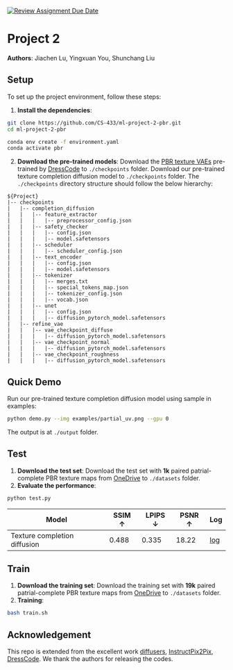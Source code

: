 [![Review Assignment Due Date](https://classroom.github.com/assets/deadline-readme-button-22041afd0340ce965d47ae6ef1cefeee28c7c493a6346c4f15d667ab976d596c.svg)](https://classroom.github.com/a/UDdkOEMs)

# Project 2

**Authors**: Jiachen Lu, Yingxuan You, Shunchang Liu  

## Setup

To set up the project environment, follow these steps:

1. **Install the dependencies**:
```bash
git clone https://github.com/CS-433/ml-project-2-pbr.git
cd ml-project-2-pbr

conda env create -f environment.yaml
conda activate pbr
```
2. **Download the pre-trained models**:
Download the [PBR texture VAEs](https://huggingface.co/IHe-KaiI/DressCode/tree/main/material_gen) pre-trained by [DressCode](https://github.com/IHe-KaiI/DressCode) to ```./checkpoints``` folder.
Download our pre-trained texture completion diffusion model to ```./checkpoints``` folder.
The ```./checkpoints``` directory structure should follow the below hierarchy:
```
${Project}  
|-- checkpoints  
|   |-- completion_diffusion
|   |   |-- feature_extractor
|   |   |   |-- preprocessor_config.json
|   |   |-- safety_checker
|   |   |   |-- config.json
|   |   |   |-- model.safetensors
|   |   |-- scheduler
|   |   |   |-- scheduler_config.json
|   |   |-- text_encoder
|   |   |   |-- config.json
|   |   |   |-- model.safetensors
|   |   |-- tokenizer
|   |   |   |-- merges.txt
|   |   |   |-- special_tokens_map.json
|   |   |   |-- tokenizer_config.json
|   |   |   |-- vocab.json
|   |   |-- unet
|   |   |   |-- config.json
|   |   |   |-- diffusion_pytorch_model.safetensors
|   |-- refine_vae
|   |   |-- vae_checkpoint_diffuse
|   |   |   |-- diffusion_pytorch_model.safetensors
|   |   |-- vae_checkpoint_normal
|   |   |   |-- diffusion_pytorch_model.safetensors
|   |   |-- vae_checkpoint_roughness
|   |   |   |-- diffusion_pytorch_model.safetensors
```

## Quick Demo
Run our pre-trained texture completion diffusion model using sample in examples:
```bash
python demo.py --img examples/partial_uv.png --gpu 0
```
The output is at `./output` folder.

## Test
1. **Download the test set**:
Download the test set with **1k** paired patrial-complete PBR texture maps from [OneDrive](https://1drv.ms/f/s!Alg46BPWJg_XgVf-q5qKdkalhgOj?e=LmGZ8n) to ```./datasets``` folder.
2. **Evaluate the performance**:
```bash
python test.py
```
| Model                  | SSIM ↑ |  LPIPS ↓ |  PSNR ↑ | Log | 
|------------------------|--------|---------|----------|--------|
| Texture completion diffusion      | 0.488   | 0.335 | 18.22 | [log](results/logs/linear_regression_ridge1e-6_resampledata4_adam_cosan_lr5e-4_e10.log) |

## Train
1. **Download the training set**:
Download the training set with **19k** paired patrial-complete PBR texture maps from [OneDrive](https://1drv.ms/f/s!Alg46BPWJg_XgVf-q5qKdkalhgOj?e=LmGZ8n) to ```./datasets``` folder.
2. **Training**:
```bash
bash train.sh
```

## Acknowledgement
This repo is extended from the excellent work [diffusers](https://github.com/huggingface/diffusers), [InstructPix2Pix](https://huggingface.co/docs/diffusers/main/en/api/pipelines/pix2pix), [DressCode](https://github.com/IHe-KaiI/DressCode/tree/main). We thank the authors for releasing the codes.
